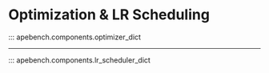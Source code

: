 # Optimization & LR Scheduling

::: apebench.components.optimizer_dict

---

::: apebench.components.lr_scheduler_dict